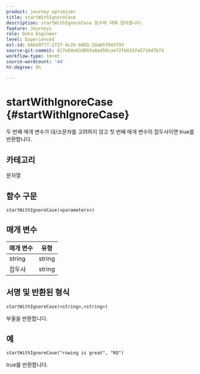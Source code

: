 ```yaml
---
product: journey optimizer
title: startWithIgnoreCase
description: startWithIgnoreCase 함수에 대해 알아봅니다.
feature: Journeys
role: Data Engineer
level: Experienced
exl-id: b6bd9f77-272f-4c2b-b085-20ab5f043793
source-git-commit: d17e64e03d093a8a459caef2fb0197a5710dfb7d
workflow-type: tm+mt
source-wordcount: '44'
ht-degree: 0%

---
```


# startWithIgnoreCase {#startWithIgnoreCase}

두 번째 매개 변수가 대/소문자를 고려하지 않고 첫 번째 매개 변수의 접두사이면 true를 반환합니다.

## 카테고리

문자열

## 함수 구문

`startWithIgnoreCase(<parameters>)`

## 매개 변수

| 매개 변수 | 유형 |
|-------------|--------|
| string | string |
| 접두사 | string |

## 서명 및 반환된 형식

`startWithIgnoreCase(<string>,<string>)`

부울을 반환합니다.

## 예

`startWithIgnoreCase("rowing is great", "RO")`

true를 반환합니다.
